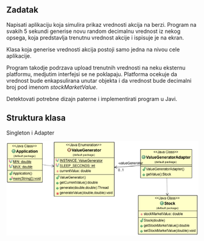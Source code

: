 ## Zadatak

Napisati aplikaciju koja simulira prikaz vrednosti akcija na berzi. Program na svakih 5 sekundi generise novu random decimalnu vrednost iz nekog opsega, koja predstavlja trenutnu vrednost akcije i ispisuje je na ekran.

Klasa koja generise vrednosti akcija postoji samo jedna na nivou cele aplikacije.

Program takodje podrzava upload trenutnih vrednosti na neku eksternu platformu, medjutim interfejsi se ne poklapaju. Platforma ocekuje da vrednost bude enkapsulirana unutar objekta i da vrednost bude decimalni broj pod imenom _stockMarketValue_.

Detektovati potrebne dizajn paterne i implementirati program u Javi.

## Struktura klasa

Singleton i Adapter

![alt text](class-diagram.png "Singleton i Adapter")